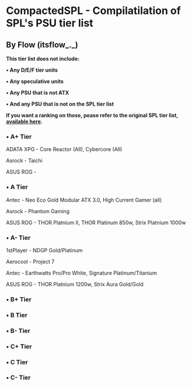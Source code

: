 # CompactedSPL - Compilatilation of SPL's PSU tier list

## By Flow (itsflow_._)

**This tier list does not include:**

   **• Any D/E/F tier units**

   **• Any speculative units**
   
   **• Any PSU that is not ATX**

   **• And any PSU that is not on the SPL tier list**
   
**If you want a ranking on those, pease refer to the original SPL tier list, [available here](https://docs.google.com/spreadsheets/d/1akCHL7Vhzk_EhrpIGkz8zTEvYfLDcaSpZRB6Xt6JWkc/edit?gid=1719706335).**

### • A+ Tier 
ADATA XPG - Core Reactor (All), Cybercore (All)

Asrock - Taichi

ASUS ROG - 
### • A Tier

Antec - Neo Eco Gold Modular ATX 3.0, High Current Gamer (all)

Asrock - Phantom Gaming

ASUS ROG - THOR Platnium II, THOR Platinum 850w, Strix Platnium 1000w

### • A- Tier

1stPlayer - NDGP Gold/Platinum 

Aerocool - Project 7

Antec - Earthwatts Pro/Pro White, Signature Platinum/Titanium

ASUS ROG - THOR Platnium 1200w, Strix Aura Gold/Gold

### • B+ Tier

### • B Tier

### • B- Tier 

### • C+ Tier 

### • C Tier

### • C- Tier
